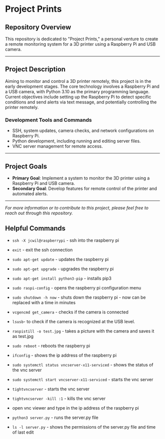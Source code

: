 # **Project Prints**

## **Repository Overview**
This repository is dedicated to "Project Prints," a personal venture to create a remote monitoring system for a 3D printer using a Raspberry Pi and USB camera.

---

## **Project Description**
Aiming to monitor and control a 3D printer remotely, this project is in the early development stages. The core technology involves a Raspberry Pi and a USB camera, with Python 3.10 as the primary programming language. Current objectives include setting up the Raspberry Pi to detect specific conditions and send alerts via text message, and potentially controlling the printer remotely.

### **Development Tools and Commands**
- SSH, system updates, camera checks, and network configurations on Raspberry Pi.
- Python development, including running and editing server files.
- VNC server management for remote access.

---

## **Project Goals**
- **Primary Goal**: Implement a system to monitor the 3D printer using a Raspberry Pi and USB camera.
- **Secondary Goal**: Develop features for remote control of the printer and automated alerts.

---

*For more information or to contribute to this project, please feel free to reach out through this repository.*


## Helpful Commands
- `ssh -X jcwil@raspberrypi` - ssh into the raspberry pi
- `exit` - exit the ssh connection

- `sudo apt-get update` - updates the raspberry pi
- `sudo apt-get upgrade` - upgrades the raspberry pi
- `sudo apt-get install python3-pip` - installs pip3
- `sudo raspi-config` - opens the raspberry pi configuration menu
- `sudo shutdown -h now` - shuts down the raspberry pi - now can be replaced with a time in minutes
- `vcgencmd get_camera` - checks if the camera is connected
- `lsusb`- to check if the camera is recognized at the USB level.
- `raspistill -o test.jpg` - takes a picture with the camera and saves it as test.jpg
- `sudo reboot` - reboots the raspberry pi
- `ifconfig` - shows the ip address of the raspberry pi
- `sudo systemctl status vncserver-x11-serviced` - shows the status of the vnc server
- `sudo systemctl start vncserver-x11-serviced` - starts the vnc server

- `tightvncserver` - starts the vnc server
- `tightvncserver -kill :1` - kills the vnc server
- open vnc viewer and type in the ip address of the raspberry pi

- `python3 server.py` - runs the server.py file
- `ls -l server.py` - shows the permissions of the server.py file and time of last edit
